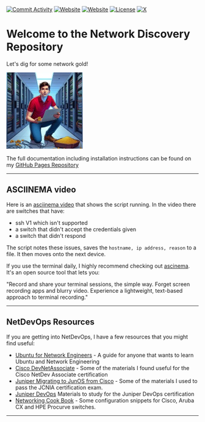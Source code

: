 [![Commit Activity](https://img.shields.io/github/commit-activity/m/rikosintie/Discovery)](https%3A%2F%2Fgithub.com%2Frikosintie%2FDiscovery)
[![Website](https://img.shields.io/badge/Works_with-Procurve/IOS/Aruba_CX-blue)](https://github.com/rikosintie/CookBook)
[![Website](https://img.shields.io/badge/Blog-Visit-blue)](https://mwhubbard.blogspot.com)
[![License](https://img.shields.io/github/license/rikosintie/Discovery?color=0096FF)](https://github.com/rikosintie/Discovery)
[![X](https://img.shields.io/twitter/follow/rikosintie?style=social&logo=x)](https://twitter.com/rikosintie)

# Welcome to the Network Discovery Repository

Let's dig for some network gold!

![screenshot](docs/img/network-engineer-gold3-200.jpeg)

The full documentation including installation instructions can be found on my [GitHub Pages Repository](https://rikosintie.github.io/Discovery/intro)

----------------------------------------------------------------

## ASCIINEMA video

Here is an [asciinema video](https://asciinema.org/a/726423) that shows the script running. In the video there are switches that have:

- ssh V1 which isn't supported
- a switch that didn't accept the credentials given
- a switch that didn't respond

The script notes these issues, saves the `hostname, ip address, reason` to a file. It then moves onto the next device.

If you use the terminal daily, I highly recommend checking out [ascinema](https://asciinema.org/a/726423). It's an open source tool that lets you:

"Record and share your terminal sessions, the simple way.
Forget screen recording apps and blurry video. Experience a lightweight, text-based approach to terminal recording."

----------------------------------------------------------------

## NetDevOps Resources

If you are getting into NetDevOps, I have a few resources that you might find useful:

- [Ubuntu for Network Engineers](https://rikosintie.github.io/Ubuntu4NetworkEngineers/) - A guide for anyone that wants to learn Ubuntu and Network Engineering
- [Cisco DevNetAssociate](https://github.com/rikosintie/DevNetAssoc) - Some of the materials I found useful for the Cisco NetDev Associate certification
- [Juniper Migrating to JunOS from Cisco](https://github.com/rikosintie/JNCIA) - Some of the materials I used to pass the JCNIA certification exam.
- [Juniper DevOps](https://github.com/rikosintie/Juniper-DevOps) Materials to study for the Juniper DevOps certification
- [Networking Cook Book](https://github.com/rikosintie/CookBook) - Some configuration snippets for Cisco, Aruba CX and HPE Procurve switches.

----------------------------------------------------------------
